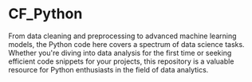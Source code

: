 # CF_Python
From data cleaning and preprocessing to advanced machine learning models, the Python code here covers a spectrum of data science tasks. Whether you're diving into data analysis for the first time or seeking efficient code snippets for your projects, this repository is a valuable resource for Python enthusiasts in the field of data analytics.
